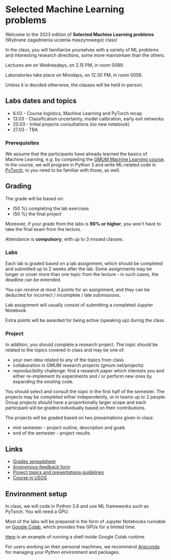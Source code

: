 # Selected Machine Learning problems

Welcome to the 2023 edition of **Selected Machine Learning problems** (Wybrane zagadnienia uczenia maszynowego) class!

In the class, you will familiarize yourselves with a variety of ML problems and interesting research directions, some more mainstream than the others.

Lectures are on Wednesdays, on 2.15 PM, in room 0089.

Laboratories take place on Mondays, on 12:30 PM, in room 0056. 

Unless it is decided otherwise, the classes will be held in-person.


## Labs dates and topics


* 6.03 - Course logistics, Machine Learning and PyTorch recap
* 13.03 - Classification uncertainty, model calibration, early exit networks
* 20.03 - Initial projects consultations (no new notebook)
* 27.03 - TBA


### Prerequisites

We assume that the participants have already learned the basics of Machine Learning, e.g. by completing the [GMUM Machine Learning course](https://github.com/gmum/ml2021-22).
In the course, we will program in Python 3 and write ML-related code in [PyTorch](https://pytorch.org/), to you need to be familiar with those, as well.

## Grading

The grade will be based on:
* (50 %) completing the lab exercises
* (50 %) the final project

Moreover, if your grade from the labs is **90% or higher**, you won't have to take the final exam from the lecture.

Attendance is **compulsory**, with up to 3 missed classes. 


### Labs

Each lab is graded based on a lab assignment, which should be completed and submitted up to 2 weeks after the lab. Some assignments may be longer or cover more than one topic from the lecture - in such cases, the deadline can be extended.

You can receive at most 3 points for an assignment, and they can be deducted for incorrect / incomplete / late submissions. 

Lab assignment will usually consist of submitting a completed Jupyter Notebook.

Extra points will be awarded for being active (speaking up) during the class.

### Project

In addition, you should complete a research project. The topic should be related to the topics covered in class and may be one of:
* your own idea related to any of the topics from class
* collaboration in GMUM research projects (gmum.net/projects)
* reproducibility challenge: find a research paper which interests you and either re-implement its experiments and / or perform new ones by expanding the existing code.

You should select and consult the topic in the first half of the semester. The projects may be completed either independently, or in teams up to 2 people. Group projects should have a proportionally larger scope and each participant will be graded individually based on their contributions.

The projects will be graded based on two presentations given in class:
* mid-semester - project outline, description and goals
* end of the semester - project results 


## Links

* [Grades spreadsheet](https://docs.google.com/spreadsheets/d/1DdN5fPNtQ9XuykV9BqwDX_DqAhS5hh05cgI-qUBU-jo/edit?usp=sharing)
* [Anonymous feedback form](https://forms.gle/5AUbb7wAdfB1Mz2D9)
* [Project topics and presentations guidelines](https://docs.google.com/document/d/1_lKQeSeLp7E99O0MIVR5lL_wMTnwxH1nu4O_ZHGUGBs/edit?usp=sharing)
* [Course in USOS](https://www.usosweb.uj.edu.pl/kontroler.php?_action=katalog2/przedmioty/pokazPrzedmiot&prz_kod=WMI.II-WZUM-S)


## Environment setup

In class, we will code in Python 3.8 and use ML frameworks such as PyTorch. You will need a GPU. 

Most of the labs will be prepared in the form of Jupyter Notebooks runnable on [Google Colab](https://colab.research.google.com/?utm_source=scs-index), which provides free GPUs for a limited time.

[Here](https://colab.research.google.com/github/DarremMolko/Hoarder-Colab-Notebooks/blob/master/Google_Colab_Shell.ipynb) is an example of running a shell inside Google Colab runtime.

For users working on their personal machines, we recommend [Anaconda](https://docs.conda.io/projects/conda/en/latest/user-guide/getting-started.html) for managing your Python environment and packages.



